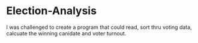 # Election-Analysis
I was challenged to create a program that could read, sort thru voting data, calcuate the winning canidate and voter turnout.
##
